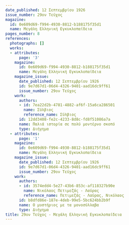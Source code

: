 ```yaml
---
date_published: 12 Σεπτεμβρίου 1926
issue_number: 29ον Τεύχος
magazine:
  id: 0e609d69-f994-4930-8812-b188175f35d1
  name: Μεγάλη Ελληνική Εγκυκλοπαίδεια
pages_number: 8
references:
  photographs: []
  works:
  - attributes:
      page: '3'
    magazine:
      id: 0e609d69-f994-4930-8812-b188175f35d1
      name: Μεγάλη Ελληνική Εγκυκλοπαίδεια
    magazine_issue:
      date_published: 12 Σεπτεμβρίου 1926
      id: 9e7d67d1-06d4-4326-9401-aad16dc9ff61
      issue_number: 29ον Τεύχος
    work:
      authors:
      - id: 7ea22d2b-4781-4882-af6f-15a6ca286501
        name: Σύλβιος
        reference_name: Σύλβιος
      id: 12dd3408-fe2c-4233-8d8c-fd8f51086a7a
      name: Παλιά ιστορία σε πολύ μοντέρνο σκοπό
      type: Διήγημα
  - attributes:
      page: '1'
    magazine:
      id: 0e609d69-f994-4930-8812-b188175f35d1
      name: Μεγάλη Ελληνική Εγκυκλοπαίδεια
    magazine_issue:
      date_published: 12 Σεπτεμβρίου 1926
      id: 9e7d67d1-06d4-4326-9401-aad16dc9ff61
      issue_number: 29ον Τεύχος
    work:
      authors:
      - id: 3574edd4-5e27-43b6-853c-af118327b90e
        name: Νικόλαος Πετιμεζάς - Λαύρας
        reference_name: Πετιμεζάς - Λαύρας, Νικόλαος
      id: b8dfd86e-187e-4deb-99e5-5bc624bb2b9f
      name: Ο μυστήριος με τα μονοσύλλαβα
      type: Διήγημα
title: 29ον Τεύχος - Μεγάλη Ελληνική Εγκυκλοπαίδεια
---
```


